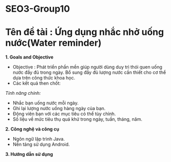 # SEO3-Group10
# Tên đề tài : Ứng dụng nhắc nhở uống nước(Water reminder)

**1. Goals and Objective**
* Objective : Phát triển phần mền giúp người dùng duy trì thói quen uống nước đầy đủ trong ngày. Bổ sung đầy đủ lượng nước cần thiết cho cơ thể dựa trên công thức khoa học.
* Các kết quả then chốt: 

*Tính năng chính:*
  * Nhắc bạn uống nước mỗi ngày.
  * Ghi lại lượng nước uống hàng ngày của bạn.
  * Động viên bạn với các mục tiêu có thể tùy chỉnh.
  * Số liệu về mức tiêu thụ quá khứ trong ngày, tuần, tháng, năm.


**2. Công nghệ và công cụ**
* Ngôn ngữ lập trình Java.
* Nền tảng sử dụng Android.

**3. Hướng dẫn sử dụng**
